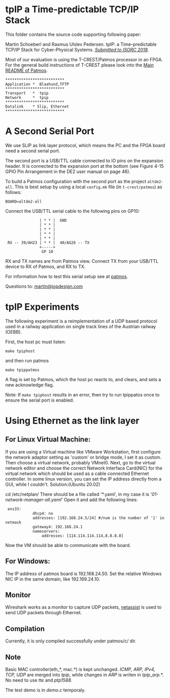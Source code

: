 # tpIP a Time-predictable TCP/IP Stack

This folder contains the source code supporting following paper:

Martin Schoeberl and Rasmus Ulslev Pedersen.
tpIP: a Time-predictable TCP/IP Stack for Cyber-Physical Systems.
[*Submitted to ISORC 2018*](https://cps-research-group.github.io/ISORC2018/html/program.html).

Most of our evaluation is using the T-CREST/Patmos processor in an FPGA.
For the general build instructions of T-CREST please look into the
[Main README of Patmos](https://github.com/t-crest/patmos).

```
**************************
Application *  Blaahund,TFTP
**************************
Transport   *  tpip	
Network     *  tpip
**************************
Datalink    * Slip, Ethernet
**************************
```
# A Second Serial Port

We use SLIP as link layer protocol, which means the PC and the FPGA board
need a second serial port.

The second port is a USB/TTL cable connected to IO pins on the expansion header.
It is connected to the expansion port at the bottom (see Figure 4-15
GPIO Pin Arrangement in the DE2 user manual on page 46).

To build a Patmos configuration with the second port as the project `altde2-all`.
This is best setup by using a local `config.mk` file (in `t-crest/patmos`) as follows:

```
BOARD=altde2-all
```

Connect the USB/TTL serial cable to the following pins on GP10:

```
               | * * |  GND
               | * * |
               | * * |
               | * * |
               | * * |
 RX -- 39/AH23 | * * |  40/AG26 -- TX
               +-----+
                GP 10
```

RX and TX names are from Patmos view. Connect TX from your USB/TTL
device to RX of Patmos, and RX to TX.

For information how to test this serial setup see at [patmos](../patmos).

Questions to: martin@jopdesign.com


# tpIP Experiments

The following experiment is a reimplementation of a UDP based protocol
used in a railway application on single track lines of the Austrian
railway (OEBB).


First, the host pc must listen:
```
make tpiphost
```

and then run patmos

```
make tpippatmos
```

A flag is set by Patmos, which the host pc reacts to, and clears, and sets a new acknowledge flag.

Note: If `make tpiphost` results in an error, then try to run tpippatos once to ensure the serial port is enabled.

# Using Ethernet as the link layer
## For Linux Virtual Machine:

If you are using a Virtual machine like VMware Workstation, first configure the network adaptor setting as 'custom'
or bridge mode, I set it as custom. Then choose a virtual network, probably VMnet0. Next, go to the virtual network 
editor and choose the correct Network Interface Card(NIC) for the virtual network which should be used as a cable 
connected Ethernet controller. In some linux version, you can set the IP address directly from a GUI, while I couldn't.
Solution:(Ubuntu 20.02)

cd /etc/netplan/
There should be a file called '\*.yaml', in my case it is '*01-network-manager-all.yaml*'
Open it and add the following lines:
```
 ens33:
            dhcp4: no
            addresses: [192.168.24.5/24] #/num is the number of '1' in netmask
            gateway4: 192.168.24.1
            nameservers:
                addresses: [114.114.114.114,8.8.8.8]

```
Now the VM should be able to communicate with the board.

## For Windows:

The IP address of patmos board is 192.168.24.50. Set the relative Windows NIC IP in the same domain, like 192.169.24.10. 

## Monitor
Wireshark works as a monitor to capture UDP packets, [netassist](https://github.com/nicedayzhu/netAssist) is used to send
UDP packets through Ethernet.

## Compilation
Currently, it is only compiled successfully under patmos/c/ dir. 

## Note
Basic MAC controller(eth\_\*, mac.\*) is kept unchanged.
*ICMP, ARP, IPv4, TCP, UDP* are merged into *tpip*, while changes in *ARP* is writen in *tpip*\_*arp.*\*.
No need to use *tte* and *ptp1588*. 

The test demo is in *demo.c* temporaly. 
